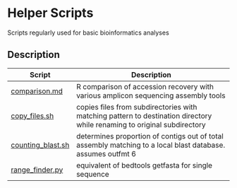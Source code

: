 # Helper Scripts
Scripts regularly used for basic bioinformatics analyses

## Description

| Script      | Description |
| ----------- | ----------- |
| [comparison.md](https://github.com/lpotgieter/helper_scripts/blob/main/comparison.md)      | R comparison of accession recovery with various amplicon sequencing assembly tools    |
| [copy_files.sh](https://github.com/lpotgieter/helper_scripts/blob/main/comparison.md)   | copies files from subdirectories with matching pattern to destination directory while renaming to original subdirectory       |
| [counting_blast.sh](https://github.com/lpotgieter/helper_scripts/blob/main/comparison.md)     | determines proportion of contigs out of total assembly matching to a local blast database. assumes outfmt 6    |
| [range_finder.py](https://github.com/lpotgieter/helper_scripts/blob/main/range_finder.py)   | equivalent of bedtools getfasta for single sequence      |

